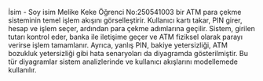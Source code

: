 İsim - Soy isim Melike Keke
Öğrenci No:250541003
bir ATM para çekme sisteminin temel işlem akışını görselleştirir. Kullanıcı kartı takar, PIN girer, hesap ve işlem seçer, ardından para çekme adımlarına geçilir. Sistem, girilen tutarı kontrol eder, banka ile iletişime geçer ve ATM fiziksel olarak parayı verirse işlem tamamlanır. Ayrıca, yanlış PIN, bakiye yetersizliği, ATM bozukluk yetersizliği gibi hata senaryoları da diyagramda gösterilmiştir. Bu tür diyagramlar sistem analizlerinde ve kullanıcı akışlarını modellemede kullanılır.
